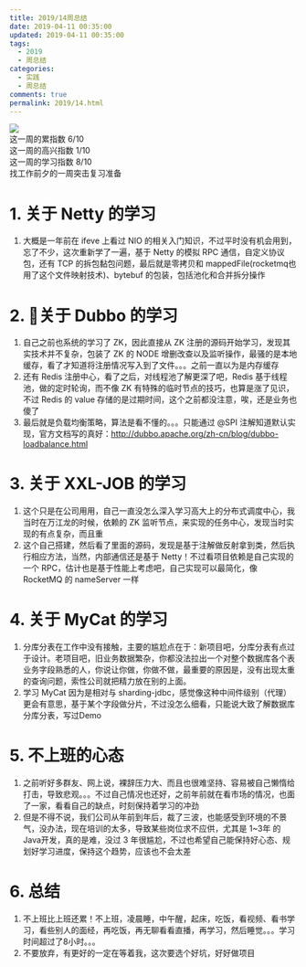 ```yaml
---
title: 2019/14周总结
date: 2019-04-11 00:35:00
updated: 2019-04-11 00:35:00
tags:
  - 2019
  - 周总结
categories: 
  - 实践
  - 周总结
comments: true
permalink: 2019/14.html  
---
```


![][0]  
这一周的累指数 6/10  
这一周的高兴指数 1/10   
这一周的学习指数 8/10  
找工作前夕的一周突击复习准备

<!--more-->

# 1. 关于 Netty 的学习

1. 大概是一年前在 ifeve 上看过 NIO 的相关入门知识，不过平时没有机会用到，忘了不少，这次重新学了一遍，基于 Netty 的模拟 RPC 通信，自定义协议包，还有 TCP 的拆包黏包问题，最后就是零拷贝和 mappedFile(rocketmq也用了这个文件映射技术)、bytebuf 的包装，包括池化和合并拆分操作  

# 2. 关于 Dubbo 的学习

1. 自己之前也系统的学习了 ZK，因此直接从 ZK 注册的源码开始学习，发现其实技术并不复杂，包装了 ZK 的 NODE 增删改查以及监听操作，最骚的是本地缓存，看了才知道将注册情况写入到了文件。。。之前一直以为是内存缓存  
2. 还有 Redis 注册中心，看了之后，对线程池了解更深了吧，Redis 基于线程池，做的定时轮询，而不像 ZK 有特殊的临时节点的技巧，也算是涨了见识，不过 Redis 的 value 存储的是过期时间，这个之前都没注意，唉，还是业务也傻了
3. 最后就是负载均衡策略，算法是看不懂的。。。只能通过 @SPI 注解知道默认实现，官方文档写的真好：http://dubbo.apache.org/zh-cn/blog/dubbo-loadbalance.html

# 3. 关于 XXL-JOB 的学习

1. 这个只是在公司用用，自己一直没怎么深入学习高大上的分布式调度中心，我当时在万江龙的时候，依赖的 ZK 监听节点，来实现的任务中心，发现当时实现的有点复杂，而且重  
2. 这个自己搭建，然后看了里面的源码，发现是基于注解做反射拿到类，然后执行相应方法，当然，内部通信还是基于 Netty！不过看项目依赖是自己实现的一个 RPC，估计也是基于性能上考虑吧，自己实现可以最简化，像 RocketMQ 的 nameServer 一样

# 4. 关于 MyCat 的学习

1. 分库分表在工作中没有接触，主要的尴尬点在于：新项目吧，分库分表有点过于设计。老项目吧，旧业务数据繁杂，你都没法拉出一个对整个数据库各个表业务字段熟悉的人，你说让你做，你做不做，最重要的原因是，没有出现太重的查询问题，索性公司就把精力放在别的上面。
2. 学习 MyCat 因为是相对与 sharding-jdbc，感觉像这种中间件级别（代理）更会有意思，基于某个字段做分片，不过没怎么细看，只能说大致了解数据库分库分表，写过Demo

# 5. 不上班的心态

1. 之前听好多群友、网上说，裸辞压力大、而且也很难坚持、容易被自己懒惰给打击，导致悲观。。。不过自己情况也还好，之前年前就在看市场的情况，也面了一家，看看自己的缺点，时刻保持着学习的冲劲  
2. 但是不得不说，我们公司从年前到年后，裁了三波，也能感受到环境的不景气，没办法，现在培训的太多，导致某些岗位求不应供，尤其是 1~3年 的 Java开发，真的是难，没过 3 年很尴尬，不过也希望自己能保持好心态、规划好学习进度，保持这个趋势，应该也不会太差  
  
# 6. 总结

1. 不上班比上班还累！不上班，凌晨睡，中午醒，起床，吃饭，看视频、看书学习，看些别人的面经，再吃饭，再无聊看看直播，再学习，然后睡觉。。。学习时间超过了8小时。。。
2. 不要放弃，有更好的一定在等着我，这次要选个好坑，好好做项目

[0]: https://leran2deeplearnjavawebtech.oss-cn-beijing.aliyuncs.com/background/2019-04-08%E8%8A%92%E7%9D%80%E4%BC%98%E7%A7%80.jpg